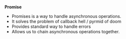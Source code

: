 **Promise**

* Promises is a way to handle asynchronous operations.
* It solves the problem of callback hell / pyrmid of doom
* Provides standard way to handle errors
* Allows us to chain asynchronous operations together.